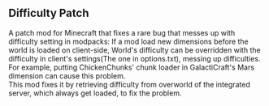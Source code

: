 ## Difficulty Patch
A patch mod for Minecraft that fixes a rare bug that messes up with difficulty setting in modpacks: If a mod load new dimensions before the world is loaded on client-side, World's difficulty can be overridden with the difficulty in client's settings(The one in options.txt), messing up difficulties.  
For example, putting ChickenChunks' chunk loader in GalactiCraft's Mars dimension can cause this problem.  
This mod fixes it by retrieving difficulty from overworld of the integrated server, which always get loaded, to fix the problem.  